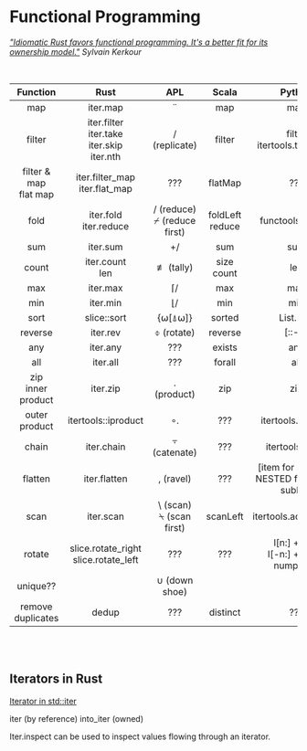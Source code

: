 # Functional Programming

*["Idiomatic Rust favors functional programming. It's a better fit for its ownership model."](https://kerkour.com/rust-functional-programming)  Sylvain Kerkour*


<br>

| Function | Rust | APL | Scala | Python |
|:--:|:--:|:--:|:--:|:--:|
| map | iter.map | ¨ | map | map |
| filter | iter.filter<br>iter.take<br>iter.skip<br>iter.nth | / (replicate) | filter | filter<br>itertools.takewhile |
| filter & map<br>flat map | iter.filter_map<br>iter.flat_map | ??? | flatMap | ??? |
| fold | iter.fold<br>iter.reduce | / (reduce)<br>⌿ (reduce first) | foldLeft<br>reduce | functools.reduce |
| sum | iter.sum| +/ | sum | sum |
| count | iter.count<br>len | ≢ (tally) | size<br>count | len |
| max | iter.max | ⌈/ | max | max |
| min | iter.min | ⌊/ | min | min |
| sort | slice::sort | {⍵[⍋⍵]} | sorted | List.sort |
| reverse | iter.rev | ⌽ (rotate) | reverse | [::-1] |
| any | iter.any | ??? | exists | any |
| all | iter.all | ??? | forall | all |
| zip<br>inner product | iter.zip | . (product) | zip | zip |
| outer product | itertools::iproduct | ∘. | ??? | itertools.product |
| chain | iter.chain | ⍪ (catenate) | ??? | itertools.chain |
| flatten | iter.flatten | , (ravel) | ??? | [item for sublist in NESTED for item in sublist] |
| scan | iter.scan | \\ (scan)<br>⍀ (scan first) | scanLeft | itertools.accumulate |
| rotate | slice.rotate_right<br>slice.rotate_left | ??? | ??? | l[n:] + l[:n]<br>l[-n:] + l[:-n]<br>numpy.roll |
| unique?? |  | ∪ (down shoe) |  |  |
| remove duplicates | dedup | ??? | distinct | ??? |


<br><br>
## Iterators in Rust

[Iterator in std::iter](https://doc.rust-lang.org/std/iter/trait.Iterator.html)

iter (by reference)
into_iter (owned)

Iter.inspect can be used to inspect values flowing through an iterator.
